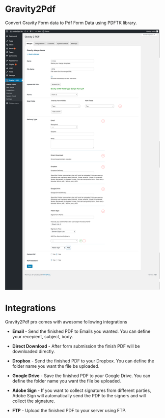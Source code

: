 # Gravity2Pdf
Convert Gravity Form data to Pdf Form Data using PDFTK library.


![Alt text](screenshot.png?raw=true "Title")

# Integrations
Gravity2Pdf pro comes with awesome following integrations

* **Email** - Send the finished PDF to Emails you wanted. You can define your recepient, subject, body.

* **Direct Download** - After form submission the finish PDF will be downloaded directly.

* **Dropbox** - Send the finished PDF to your Dropbox. You can define the folder name you want the file be uploaded.

* **Google Drive** - Save the finished PDF to your Google Drive. You can define the folder name you want the file be uploaded.

* **Adobe Sign** - If you want to collect signatures from different parties, Adobe Sign will automatically send the PDF to the signers and will collect the signature.

* **FTP** - Upload the finished PDF to your server using FTP.